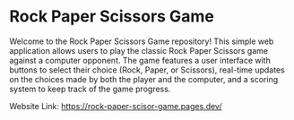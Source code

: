 # Rock Paper Scissors Game
Welcome to the Rock Paper Scissors Game repository! 
This simple web application allows users to play the classic Rock Paper Scissors game against a computer opponent. 
The game features a user interface with buttons to select their choice (Rock, Paper, or Scissors), 
real-time updates on the choices made by both the player and the computer, 
and a scoring system to keep track of the game progress.

Website Link: https://rock-paper-scisor-game.pages.dev/
